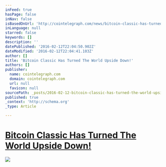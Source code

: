 ```yaml
---
inFeed: true
hasPage: false
inNav: false
isBasedOnUrl: 'http://cointelegraph.com/news/bitcoin-classic-has-turned-the-world-upside-down'
inLanguage: null
starred: false
keywords: []
description: ''
datePublished: '2016-02-12T22:04:50.902Z'
dateModified: '2016-02-12T22:04:41.103Z'
author: []
title: 'Bitcoin Classic Has Turned The World Upside Down!'
authors: []
publisher:
  name: cointelegraph.com
  domain: cointelegraph.com
  url: null
  favicon: null
sourcePath: _posts/2016-02-12-bitcoin-classic-has-turned-the-world-upside-down.md
published: true
_context: 'http://schema.org'
_type: Article

---
```

# [Bitcoin Classic Has Turned The World Upside Down!][0]
![](http://cointelegraph.com/images/725_aHR0cDovL2NvaW50ZWxlZ3JhcGguY29tL3N0b3JhZ2UvdXBsb2Fkcy92aWV3LzlmNmMxZTQ2NjhmOWQyNTAyM2ViNWM4OGEyZDdkODkzLnBuZw==.jpg)

[0]: http://coint.co/2mdC